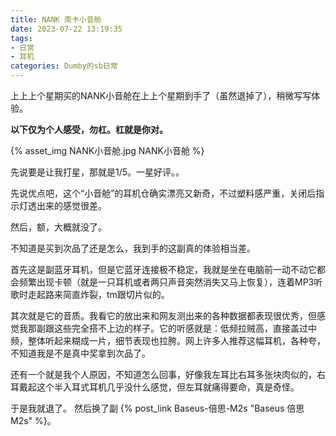 ```yaml
---
title: NANK 南卡小音舱
date: 2023-07-22 13:19:35
tags:
- 日常
- 耳机
categories: Dumby的sb日常
---
```


上上上个星期买的NANK小音舱在上上个星期到手了（虽然退掉了），稍微写写体验。

<!--more-->

**以下仅为个人感受，勿杠。杠就是你对。**

{% asset_img NANK小音舱.jpg NANK小音舱 %}

先说要是让我打星，那就是1/5。一星好评。。

先说优点吧，这个“小音舱”的耳机仓确实漂亮又新奇，不过塑料感严重，关闭后指示灯透出来的感觉很差。

然后，额，大概就没了。

不知道是买到次品了还是怎么，我到手的这副真的体验相当差。

首先这是副蓝牙耳机，但是它蓝牙连接极不稳定，我就是坐在电脑前一动不动它都会频繁出现卡顿（就是一只耳机或者两只声音突然消失又马上恢复），连着MP3听歌时走起路来简直炸裂，tm跟切片似的。

其次就是它的音质。我看它的放出来和网友测出来的各种数据都表现很优秀，但感觉我那副跟这些完全搭不上边的样子。它的听感就是：低频拉贼高，直接盖过中频，整体听起来糊成一片，细节表现也拉胯。网上许多人推荐这幅耳机，各种夸，不知道我是不是真中奖拿到次品了。

还有一个就是我个人原因，不知道怎么回事，好像我左耳比右耳多张块肉似的，右耳戴起这个半入耳式耳机几乎没什么感觉，但左耳就痛得要命，真是奇怪。

于是我就退了。
然后换了副 {% post_link Baseus-倍思-M2s "Baseus 倍思 M2s" %}。